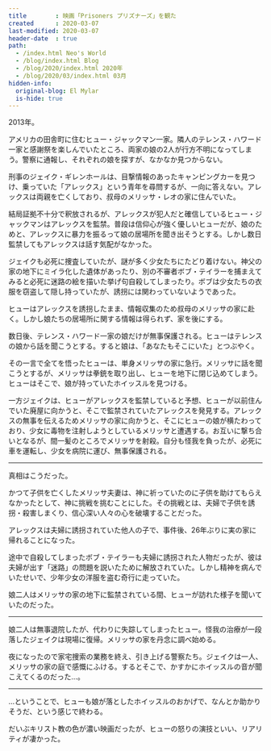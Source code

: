 ```yaml
---
title        : 映画「Prisoners プリズナーズ」を観た
created      : 2020-03-07
last-modified: 2020-03-07
header-date  : true
path:
  - /index.html Neo's World
  - /blog/index.html Blog
  - /blog/2020/index.html 2020年
  - /blog/2020/03/index.html 03月
hidden-info:
  original-blog: El Mylar
  is-hide: true
---
```


2013年。

アメリカの田舎町に住むヒュー・ジャックマン一家。隣人のテレンス・ハワード一家と感謝祭を楽しんでいたところ、両家の娘の2人が行方不明になってしまう。警察に通報し、それぞれの娘を探すが、なかなか見つからない。

刑事のジェイク・ギレンホールは、目撃情報のあったキャンピングカーを見つけ、乗っていた「アレックス」という青年を尋問するが、一向に答えない。アレックスは両親を亡くしており、叔母のメリッサ・レオの家に住んでいた。

結局証拠不十分で釈放されるが、アレックスが犯人だと確信しているヒュー・ジャックマンはアレックスを監禁。普段は信仰心が強く優しいヒューだが、娘のためと、アレックスに暴力を振るって娘の居場所を聞き出そうとする。しかし数日監禁してもアレックスは話す気配がなかった。

ジェイクも必死に捜査していたが、謎が多く少女たちにたどり着けない。神父の家の地下にミイラ化した遺体があったり、別の不審者ボブ・テイラーを捕まえてみると必死に迷路の絵を描いた挙げ句自殺してしまったり。ボブは少女たちの衣服を窃盗して隠し持っていたが、誘拐には関わっていないようであった。

ヒューはアレックスを誘拐したまま、情報収集のため叔母のメリッサの家に赴く。しかし娘たちの居場所に関する情報は得られず、家を後にする。

数日後、テレンス・ハワード一家の娘だけが無事保護される。ヒューはテレンスの娘から話を聞こうとする。すると娘は、「あなたもそこにいた」とつぶやく。

その一言で全てを悟ったヒューは、単身メリッサの家に急行。メリッサに話を聞こうとするが、メリッサは拳銃を取り出し、ヒューを地下に閉じ込めてしまう。ヒューはそこで、娘が持っていたホイッスルを見つける。

一方ジェイクは、ヒューがアレックスを監禁していると予想、ヒューが以前住んでいた廃屋に向かうと、そこで監禁されていたアレックスを発見する。アレックスの無事を伝えるためメリッサの家に向かうと、そこにヒューの娘が横たわっており、少女に毒物を注射しようとしているメリッサと遭遇する。お互いに撃ち合いとなるが、間一髪のところでメリッサを射殺。自分も怪我を負ったが、必死に車を運転し、少女を病院に運び、無事保護される。

---

真相はこうだった。

かつて子供を亡くしたメリッサ夫妻は、神に祈っていたのに子供を助けてもらえなかったとして、神に挑戦を挑むことにした。その挑戦とは、夫婦で子供を誘拐・殺害しまくり、信心深い人々の心を破壊することだった。

アレックスは夫婦に誘拐されていた他人の子で、事件後、26年ぶりに実の家に帰れることになった。

途中で自殺してしまったボブ・テイラーも夫婦に誘拐された人物だったが、彼は夫婦が出す「迷路」の問題を説いたために解放されていた。しかし精神を病んでいたせいで、少年少女の洋服を盗む奇行に走っていた。

娘二人はメリッサの家の地下に監禁されている間、ヒューが訪れた様子を聞いていたのだった。

---

娘二人は無事退院したが、代わりに失踪してしまったヒュー。怪我の治療が一段落したジェイクは現場に復帰。メリッサの家を丹念に調べ始める。

夜になったので家宅捜索の業務を終え、引き上げる警察たち。ジェイクは一人、メリッサの家の庭で感慨にふける。するとそこで、かすかにホイッスルの音が聞こえてくるのだった…。

---

…ということで、ヒューも娘が落としたホイッスルのおかげで、なんとか助かりそうだ、という感じで終わる。

だいぶキリスト教の色が濃い映画だったが、ヒューの怒りの演技といい、リアリティが凄かった。
